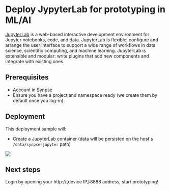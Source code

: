 # Deploy JypyterLab for prototyping in ML/AI

[JupyterLab](https://jupyter.org/) is a web-based interactive development environment for Jupyter notebooks, code, and data. JupyterLab is flexible: configure and arrange the user interface to support a wide range of workflows in data science, scientific computing, and machine learning. JupyterLab is extensible and modular: write plugins that add new components and integrate with existing ones.

## Prerequisites

- Account in [Synpse](https://cloud.synpse.net)
- Ensure you have a project and namespace ready (we create them by default once you log-in)

## Deployment

This deployment sample will:
- Create a JupyterLab container (data will be persisted on the host's `/data/synpse-jupyter` path)

<a href="https://cloud.synpse.net/deploy?fileUrl=https://raw.githubusercontent.com/synpse-hq/synpse/main/samples/jupyterlab/jupyterlab.yaml" rel="noopener" target="_blank">
  <img src="https://storage.googleapis.com/synpse-misc/synpsebtn.png"/>
</a>

## Next steps

Login by opening your http://[device IP]:8888 address, start prototyping!
